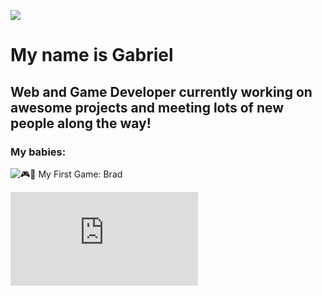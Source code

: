 ![](https://i.redd.it/8hkekbti9a221.jpg)
# My name is Gabriel 
## Web and Game Developer currently working on awesome projects and meeting lots of new people along the way!

### My babies:
![🎮🎵 My First Game: Brad](https://gabrielhager.itch.io/brad)

![🎮 ⚔ My Current Game: Pixel Dungeon 5000](https://pixeldungeon5k.com/Index.html)
<!--
**gabrielhager/gabrielhager** is a ✨ _special_ ✨ repository because its `README.md` (this file) appears on your GitHub profile.

Here are some ideas to get you started:

- 🔭 I’m currently working on ...
- 🌱 I’m currently learning ...
- 👯 I’m looking to collaborate on ...
- 🤔 I’m looking for help with ...
- 💬 Ask me about ...
- 📫 How to reach me: ...
- 😄 Pronouns: ...
- ⚡ Fun fact: ...
-->
